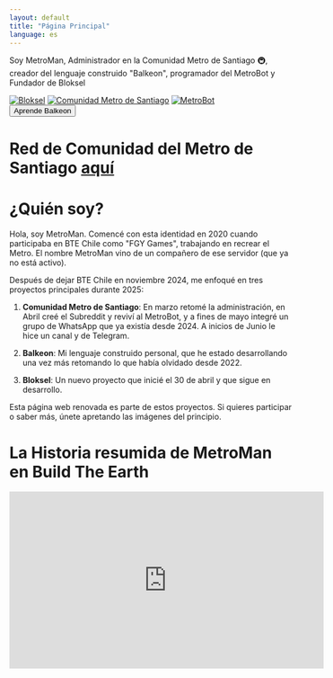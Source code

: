 ```yaml
---
layout: default
title: "Página Principal"
language: es
---
```


<div class="profile-box">
  <div class="profile-text">
    <p>Soy MetroMan, Administrador en la Comunidad Metro de Santiago 🚇, creador del lenguaje construido "Balkeon", programador del MetroBot y Fundador de Bloksel</p>
  </div> 
  <div class="image-collage">
    <a href="https://www.bloksel.com"><img src="https://github.com/user-attachments/assets/9189e36c-2a1d-474a-97a3-6517b9d4d775" alt="Bloksel"></a>
    <a href="https://miniurl.cl/comunidadmetrostgo"><img src="https://github.com/user-attachments/assets/f2c8ffcf-4abd-4d9f-bb61-d6813428bc47" alt="Comunidad Metro de Santiago"></a>
    <a href="#"><img src="https://github.com/user-attachments/assets/1b2434bd-3021-4694-82e9-f532146e169e" alt="MetroBot"></a>
  </div>
</div>

<button class="button-82-pushable" role="button" onclick="location.href='balkeon'">
  <span class="button-82-shadow"></span>
  <span class="button-82-edge"></span>
  <span class="button-82-front text">
    Aprende Balkeon
  </span>
</button>

# Red de Comunidad del Metro de Santiago [aquí](https://www.metroman.me/comunidades/comunidad-metro-de-santiago/)

# ¿Quién soy?

Hola, soy MetroMan. Comencé con esta identidad en 2020 cuando participaba en BTE Chile como "FGY Games", trabajando en recrear el Metro. El nombre MetroMan vino de un compañero de ese servidor (que ya no está activo).

Después de dejar BTE Chile en noviembre 2024, me enfoqué en tres proyectos principales durante 2025:

1. **Comunidad Metro de Santiago**: En marzo retomé la administración, en Abril creé el Subreddit y reviví al MetroBot, y a fines de mayo integré un grupo de WhatsApp que ya existía desde 2024. A inicios de Junio le hice un canal y de Telegram.

2. **Balkeon**: Mi lenguaje construido personal, que he estado desarrollando una vez más retomando lo que había olvidado desde 2022.

3. **Bloksel**: Un nuevo proyecto que inicié el 30 de abril y que sigue en desarrollo. 

Esta página web renovada es parte de estos proyectos. Si quieres participar o saber más, únete apretando las imágenes del principio.

# La Historia resumida de MetroMan en Build The Earth 

<iframe width="560" height="315" 
        src="https://www.youtube.com/embed/sTXMSGO4L9I" 
        frameborder="0" 
        allow="accelerometer; autoplay; clipboard-write; encrypted-media; gyroscope; picture-in-picture" 
        allowfullscreen>
</iframe> 
